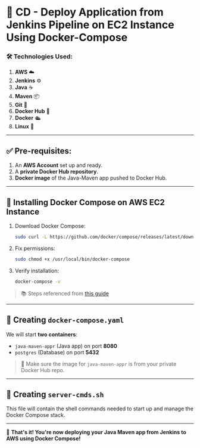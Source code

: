 # 🚀 CD - Deploy Application from Jenkins Pipeline on EC2 Instance Using Docker-Compose

### 🛠️ Technologies Used:
1. **AWS** ☁️
2. **Jenkins** ⚙️
3. **Java** ☕
4. **Maven** 📦
5. **Git** 🔧
6. **Docker Hub** 🐳
7. **Docker** 🛳️
8. **Linux** 🐧

---

## ✅ Pre-requisites:
1. An **AWS Account** set up and ready.
2. A **private Docker Hub repository**.
3. **Docker image** of the Java-Maven app pushed to Docker Hub.

---

## 🧰 Installing Docker Compose on AWS EC2 Instance
1. Download Docker Compose:
   ```bash
   sudo curl -L https://github.com/docker/compose/releases/latest/download/docker-compose-$(uname -s)-$(uname -m) -o /usr/local/bin/docker-compose
   ```
2. Fix permissions:
   ```bash
   sudo chmod +x /usr/local/bin/docker-compose
   ```
3. Verify installation:
   ```bash
   docker-compose -v
   ```
> 📚 Steps referenced from [this guide](https://gist.github.com/npearce/6f3c7826c7499587f00957fee62f8ee9)

---

## 🧾 Creating `docker-compose.yaml`
We will start **two containers**:
- `java-maven-appr` (Java app) on port **8080**
- `postgres` (Database) on port **5432**

> 🐳 Make sure the image for `java-maven-appr` is from your private Docker Hub repo.

---

## 📝 Creating `server-cmds.sh`
This file will contain the shell commands needed to start up and manage the Docker Compose stack.

---

🎉 **That's it! You're now deploying your Java Maven app from Jenkins to AWS using Docker Compose!**